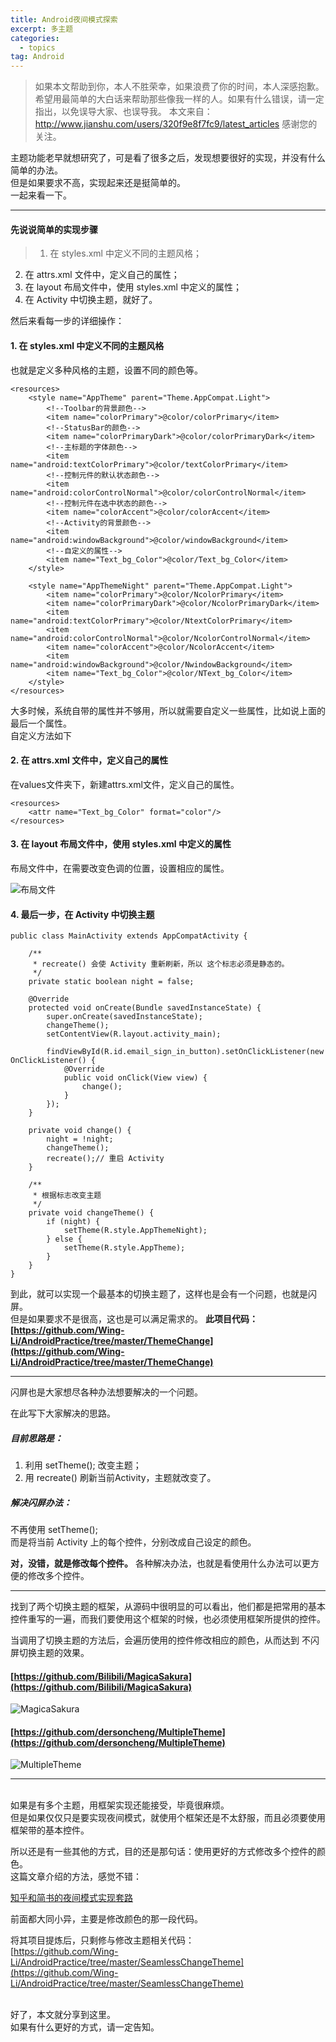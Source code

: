 ```yaml
---
title: Android夜间模式探索
excerpt: 多主题
categories:
  - topics
tag: Android  
---
```


> 如果本文帮助到你，本人不胜荣幸，如果浪费了你的时间，本人深感抱歉。
希望用最简单的大白话来帮助那些像我一样的人。如果有什么错误，请一定指出，以免误导大家、也误导我。
本文来自：http://www.jianshu.com/users/320f9e8f7fc9/latest_articles
感谢您的关注。

主题功能老早就想研究了，可是看了很多之后，发现想要很好的实现，并没有什么简单的办法。<br />
但是如果要求不高，实现起来还是挺简单的。<br />
一起来看一下。

***

#### 先说说简单的实现步骤

> 1. 在 styles.xml 中定义不同的主题风格；
2. 在 attrs.xml 文件中，定义自己的属性；
3. 在 layout 布局文件中，使用 styles.xml 中定义的属性；
4. 在 Activity 中切换主题，就好了。

然后来看每一步的详细操作：

#### 1. 在 styles.xml 中定义不同的主题风格
也就是定义多种风格的主题，设置不同的颜色等。

	<resources>
		<style name="AppTheme" parent="Theme.AppCompat.Light">
			<!--Toolbar的背景颜色-->
			<item name="colorPrimary">@color/colorPrimary</item>
			<!--StatusBar的颜色-->
			<item name="colorPrimaryDark">@color/colorPrimaryDark</item>
			<!--主标题的字体颜色-->
			<item name="android:textColorPrimary">@color/textColorPrimary</item>
			<!--控制元件的默认状态颜色-->
			<item name="android:colorControlNormal">@color/colorControlNormal</item>
			<!--控制元件在选中状态的颜色-->
			<item name="colorAccent">@color/colorAccent</item>
			<!--Activity的背景颜色-->
			<item name="android:windowBackground">@color/windowBackground</item>
			<!--自定义的属性-->
			<item name="Text_bg_Color">@color/Text_bg_Color</item>
		</style>

		<style name="AppThemeNight" parent="Theme.AppCompat.Light">
			<item name="colorPrimary">@color/NcolorPrimary</item>
			<item name="colorPrimaryDark">@color/NcolorPrimaryDark</item>
			<item name="android:textColorPrimary">@color/NtextColorPrimary</item>
			<item name="android:colorControlNormal">@color/NcolorControlNormal</item>
			<item name="colorAccent">@color/NcolorAccent</item>
			<item name="android:windowBackground">@color/NwindowBackground</item>
			<item name="Text_bg_Color">@color/NText_bg_Color</item>
		</style>
	</resources>

大多时候，系统自带的属性并不够用，所以就需要自定义一些属性，比如说上面的最后一个属性。<br />
自定义方法如下

#### 2. 在 attrs.xml 文件中，定义自己的属性
在values文件夹下，新建attrs.xml文件，定义自己的属性。

    <resources>
        <attr name="Text_bg_Color" format="color"/>
    </resources>

#### 3. 在 layout 布局文件中，使用 styles.xml 中定义的属性
布局文件中，在需要改变色调的位置，设置相应的属性。

![布局文件](http://upload-images.jianshu.io/upload_images/1689895-283493d74dab59c8.png?imageMogr2/auto-orient/strip%7CimageView2/2/w/1240)

#### 4. 最后一步，在 Activity 中切换主题

	public class MainActivity extends AppCompatActivity {

		/**
		 * recreate() 会使 Activity 重新刷新，所以 这个标志必须是静态的。
		 */
		private static boolean night = false;

		@Override
		protected void onCreate(Bundle savedInstanceState) {
			super.onCreate(savedInstanceState);
			changeTheme();
			setContentView(R.layout.activity_main);

			findViewById(R.id.email_sign_in_button).setOnClickListener(new OnClickListener() {
				@Override
				public void onClick(View view) {
					change();
				}
			});
		}

		private void change() {
			night = !night;
			changeTheme();
			recreate();// 重启 Activity
		}

		/**
		 * 根据标志改变主题
		 */
		private void changeTheme() {
			if (night) {
				setTheme(R.style.AppThemeNight);
			} else {
				setTheme(R.style.AppTheme);
			}
		}
	}


到此，就可以实现一个最基本的切换主题了，这样也是会有一个问题，也就是闪屏。<br />
但是如果要求不是很高，这也是可以满足需求的。
**此项目代码：
[https://github.com/Wing-Li/AndroidPractice/tree/master/ThemeChange](https://github.com/Wing-Li/AndroidPractice/tree/master/ThemeChange)**

<hr />

闪屏也是大家想尽各种办法想要解决的一个问题。

在此写下大家解决的思路。

##### 目前思路是：
1. 利用 setTheme(); 改变主题；
2. 用 recreate() 刷新当前Activity，主题就改变了。

##### 解决闪屏办法：
不再使用 setTheme();<br />
而是将当前 Activity 上的每个控件，分别改成自己设定的颜色。

**对，没错，就是修改每个控件。**
各种解决办法，也就是看使用什么办法可以更方便的修改多个控件。

<hr />

找到了两个切换主题的框架，从源码中很明显的可以看出，他们都是把常用的基本控件重写的一遍，而我们要使用这个框架的时候，也必须使用框架所提供的控件。

当调用了切换主题的方法后，会遍历使用的控件修改相应的颜色，从而达到 不闪屏切换主题的效果。

#### [https://github.com/Bilibili/MagicaSakura](https://github.com/Bilibili/MagicaSakura)
![MagicaSakura](http://upload-images.jianshu.io/upload_images/1689895-1ea07887ba074415.png?imageMogr2/auto-orient/strip%7CimageView2/2/w/1240)

#### [https://github.com/dersoncheng/MultipleTheme](https://github.com/dersoncheng/MultipleTheme)
![MultipleTheme](http://upload-images.jianshu.io/upload_images/1689895-662337e7a8eccd0d.png?imageMogr2/auto-orient/strip%7CimageView2/2/w/1240)

<hr />

<br />
如果是有多个主题，用框架实现还能接受，毕竟很麻烦。<br />
但是如果仅仅只是要实现夜间模式，就使用个框架还是不太舒服，而且必须要使用框架带的基本控件。

所以还是有一些其他的方式，目的还是那句话：使用更好的方式修改多个控件的颜色。<br />
这篇文章介绍的方法，感觉不错：

[知乎和简书的夜间模式实现套路](http://www.jianshu.com/p/3b55e84742e5)

前面都大同小异，主要是修改颜色的那一段代码。


将其项目提炼后，只剩修与修改主题相关代码：<br />
[https://github.com/Wing-Li/AndroidPractice/tree/master/SeamlessChangeTheme](https://github.com/Wing-Li/AndroidPractice/tree/master/SeamlessChangeTheme)

<br />
好了，本文就分享到这里。<br />
如果有什么更好的方式，请一定告知。